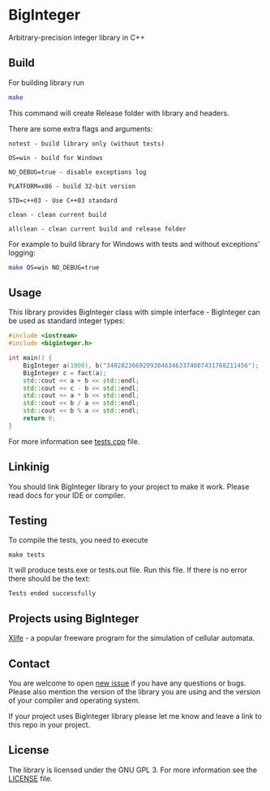 # BigInteger
Arbitrary-precision integer library in C++

## Build

For building library run
```bash
make
```

This command will create Release folder with library and headers.

There are some extra flags and arguments:

    notest - build library only (without tests)
    
    OS=win - build for Windows
    
    NO_DEBUG=true - disable exceptions log

    PLATFORM=x86 - build 32-bit version

    STD=c++03 - Use C++03 standard

    clean - clean current build

    allclean - clean current build and release folder

For example to build library for Windows with tests and without exceptions' logging:

```bash
make OS=win NO_DEBUG=true
```

## Usage

This library provides BigInteger class with simple interface - BigInteger can be used as standard integer types:

```c++
#include <iostream>
#include <biginteger.h>

int main() {
    BigInteger a(1000), b("340282366920938463463374607431768211456");
    BigInteger c = fact(a);
    std::cout << a + b << std::endl;
    std::cout << c - b << std::endl;
    std::cout << a * b << std::endl;
    std::cout << b / a << std::endl;
    std::cout << b % a << std::endl;
    return 0;
}
```

For more information see [tests.cpp](https://github.com/qiray/BigInteger/blob/master/tests.cpp) file.

## Linkinig

You should link BigInteger library to your project to make it work. Please read docs for your IDE or compiler.

## Testing

To compile the tests, you need to execute

```
make tests
```

It will produce tests.exe or tests.out file. Run this file. If there is no error there should be the text:

```
Tests ended successfully
```

## Projects using BigInteger

[Xlife](https://sourceforge.net/projects/xlife-cal/) - a popular freeware program for the simulation of cellular automata.

## Contact

You are welcome to open [new issue](https://github.com/qiray/BigInteger/issues/new) if you have any questions or bugs. Please also mention the version of the library you are using and the version of your compiler and operating system.

If your project uses BigInteger library please let me know and leave a link to this repo in your project.

## License

The library is licensed under the GNU GPL 3. For more information see the [LICENSE](https://github.com/qiray/BigInteger/blob/master/LICENSE) file.
